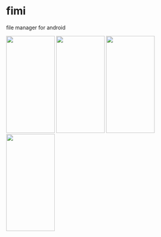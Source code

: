 # fimi

file manager for android

<img width='130' height='260' src='https://github.com/sleepchild/fimi/releases/download/20220526/IMG_20220527_090723.jpg' />
<img width='130' height='260' src='https://github.com/sleepchild/fimi/releases/download/20220526/IMG_20220527_090702.jpg' />
<img width='130' height='260' src='https://github.com/sleepchild/fimi/releases/download/20220526/IMG_20220527_084349.jpg' />
<img width='130' height='260' src='https://github.com/sleepchild/fimi/releases/download/20220526/IMG_20220527_084235.jpg' />

